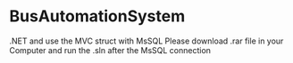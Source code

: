 # BusAutomationSystem
.NET and use the MVC struct with MsSQL
Please download .rar file in your Computer and run the .sln after the MsSQL connection
